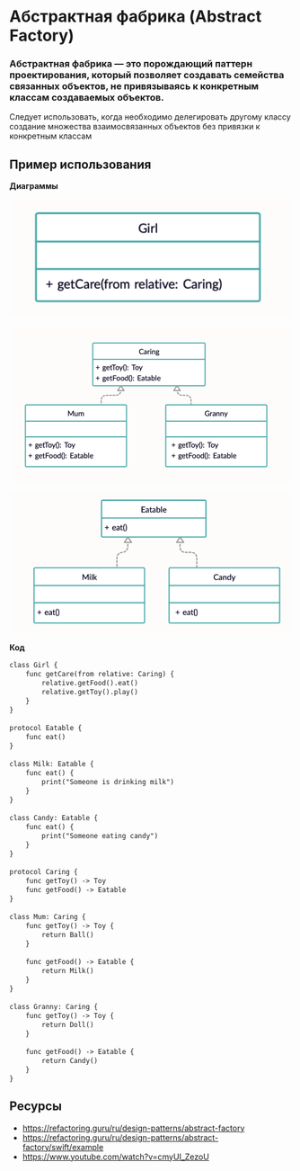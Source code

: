 # **Абстрактная фабрика (Abstract Factory)**


### **Абстрактная фабрика** — это порождающий паттерн проектирования, который позволяет создавать семейства связанных объектов, не привязываясь к конкретным классам создаваемых объектов.

Следует использовать, когда необходимо делегировать другому классу создание множества взаимосвязанных объектов без привязки к конкретным классам


## Пример использования


**Диаграммы**

![Father](af_image1.png)

![Toy](af_image2.png)

![ToyShop](af_image3.png)


**Код**

```
class Girl {
    func getCare(from relative: Caring) {
        relative.getFood().eat()
        relative.getToy().play()
    }
}

protocol Eatable {
    func eat()
}

class Milk: Eatable {
    func eat() {
        print("Someone is drinking milk")
    }
}

class Candy: Eatable {
    func eat() {
        print("Someone eating candy")
    }
}

protocol Caring {
    func getToy() -> Toy
    func getFood() -> Eatable
}

class Mum: Caring {
    func getToy() -> Toy {
        return Ball()
    }
    
    func getFood() -> Eatable {
        return Milk()
    }
}

class Granny: Caring {
    func getToy() -> Toy {
        return Doll()
    }
    
    func getFood() -> Eatable {
        return Candy()
    }
}
```

## Ресурсы

* https://refactoring.guru/ru/design-patterns/abstract-factory
* https://refactoring.guru/ru/design-patterns/abstract-factory/swift/example
* https://www.youtube.com/watch?v=cmyUI_ZezoU
 
